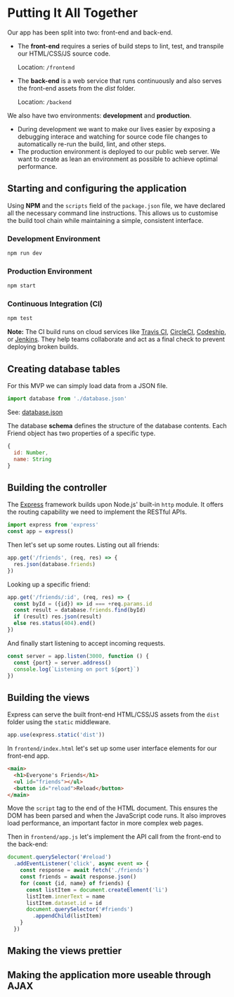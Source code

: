 # Putting It All Together
Our app has been split into two: front-end and back-end.

- The **front-end** requires a series of build steps to lint, test, and transpile our HTML/CSS/JS source code.

  Location: `/frontend`

- The **back-end** is a web service that runs continuously and also serves the front-end assets from the *dist* folder.

  Location: `/backend`

We also have two environments: **development** and **production**.

- During development we want to make our lives easier by exposing a debugging interace and watching for source code file changes to automatically re-run the build, lint, and other steps.
- The production environment is deployed to our public web server. We want to create as lean an environment as possible to achieve optimal performance.

## Starting and configuring the application
Using **NPM** and the `scripts` field of the `package.json` file, we have declared all the necessary command line instructions. This allows us to customise the build tool chain while maintaining a simple, consistent interface.

### Development Environment
```bash
npm run dev
```

### Production Environment
```bash
npm start
```

### Continuous Integration (CI)
```bash
npm test
```
**Note:** The CI build runs on cloud services like [Travis CI](https://travis-ci.org/), [CircleCI](https://circleci.com/), [Codeship](https://codeship.com/), or [Jenkins](https://jenkins-ci.org/). They help teams collaborate and act as a final check to prevent deploying broken builds.

## Creating database tables

For this MVP we can simply load data from a JSON file.
```js
import database from './database.json'
```

See: [database.json](./backend/database.json)

The database **schema** defines the structure of the database contents. Each Friend object has two properties of a specific type.

```js
{
  id: Number,
  name: String
}
```

## Building the controller

The [Express](http://expressjs.com/) framework builds upon Node.js' built-in `http` module. It offers the routing capability we need to implement the RESTful APIs.

```js
import express from 'express'
const app = express()
```

Then let's set up some routes. Listing out all friends:
```js
app.get('/friends', (req, res) => {
  res.json(database.friends)
})
```

Looking up a specific friend:
```js
app.get('/friends/:id', (req, res) => {
  const byId = ({id}) => id === +req.params.id
  const result = database.friends.find(byId)
  if (result) res.json(result)
  else res.status(404).end()
})
```

And finally start listening to accept incoming requests.
```js
const server = app.listen(3000, function () {
  const {port} = server.address()
  console.log(`Listening on port ${port}`)
})
```

## Building the views
Express can serve the built front-end HTML/CSS/JS assets from the `dist` folder using the `static` middleware.
```js
app.use(express.static('dist'))
```

In `frontend/index.html` let's set up some user interface elements for our front-end app.

```html
<main>
  <h1>Everyone's Friends</h1>
  <ul id="friends"></ul>
  <button id="reload">Reload</button>
</main>
```

Move the `script` tag to the end of the HTML document. This ensures the DOM has been parsed and when the JavaScript code runs. It also improves load performance, an important factor in more complex web pages.

Then in `frontend/app.js` let's implement the API call from the front-end to the back-end:
```js
document.querySelector('#reload')
  .addEventListener('click', async event => {
    const response = await fetch('./friends')
    const friends = await response.json()
    for (const {id, name} of friends) {
      const listItem = document.createElement('li')
      listItem.innerText = name
      listItem.dataset.id = id
      document.querySelector('#friends')
        .appendChild(listItem)
    }
  })
```

## Making the views prettier
## Making the application more useable through AJAX
